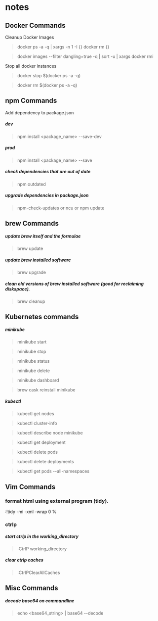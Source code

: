 # notes

## Docker Commands

Cleanup Docker Images 
> docker ps -a -q | xargs -n 1 -I {} docker rm {}

> docker images --filter dangling=true -q | sort -u | xargs docker rmi 

Stop all docker instances
> docker stop $(docker ps -a -q)

> docker rm $(docker ps -a -q)

## npm Commands
Add dependency to package.json
##### dev
> npm install <package_name> --save-dev

##### prod
> npm install <package_name> --save

##### check dependencies that are out of date
> npm outdated

##### upgrade dependencies in package.json
> npm-check-updates or ncu
or 
> npm update

## brew Commands
##### update brew itself and the formulae
> brew update

##### update brew installed software
> brew upgrade

##### clean old versions of brew installed software (good for reclaiming diskspace).
> brew cleanup


## Kubernetes commands
##### minikube
> minikube start

> minikube stop

> minikube status

> minikube delete

> minikube dashboard

> brew cask reinstall minikube



##### kubectl
> kubectl get nodes

> kubectl cluster-info

> kubectl describe node minikube

> kubectl get deployment

> kubectl delete pods <podname>

> kubectl delete deployments <deployment name>

> kubectl get pods --all-namespaces

## Vim Commands

### format html using external program (tidy).
:!tidy -mi -xml -wrap 0 %

### ctrlp
##### start ctrlp in the working_directory
> :CtrlP working_directory

##### clear ctrlp caches
> :CtrlPClearAllCaches

## Misc Commands
##### decode base64 on commandline
> echo <base64_string> | base64 --decode
